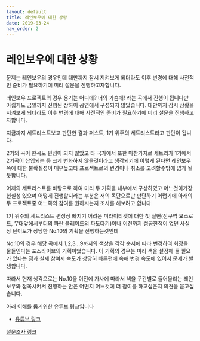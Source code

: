 ```yaml
---
layout: default
title: 레인보우에 대한 상황
date: 2019-03-24
nav_order: 2
---
```


# 레인보우에 대한 상황

문제는 레인보우의 경우인데  대만까지 잠시 지켜보게 되더라도 이후 변경에 대해 사전적인 준비가 필요하기에 미리 설문을 진행하고자합니다.

레인보우 프로젝트의 경우 용기는 어디에? 너의 가슴에! 라는 곡에서 진행이 됩니다만 아쉽게도 금일까지 진행된 상하이 공연에서 구성되지 않았습니다. 
대만까지 잠시 상황을 지켜보게 되더라도 이후 변경에 대해 사전적인 준비가 필요하기에 미리 설문을 진행하고자합니다.

지금까지 세트리스트보고 판단한 결과 퍼스트, 1기 위주의 세트리스트라고 판단이 됩니다.

2기의 곡이 한곡도 편성이 되지 않았고 타 국가에서 또한 마찬가지로 세트리가 1기에서 2기곡이 삽입되는 등 크게 변화하지 않을것이라고 생각되기에 이렇게 된다면 레인보우쪽에 대한 불확실성이 매우높고타 프로젝트로의 변경이나 취소를 고려할수밖에 없게 될듯합니다. 

어제의 세트리스트를 바탕으로 하여 미리 두 기획을 내부에서 구상하였고 어느것이가장 현실성 있으며 어떻게 진행할지라는 부분은 저의 독단으로만 판단하기 어렵기에 아래의 두 프로젝트중 어느쪽의 참여를 원하시는지 조사를 해보려고 합니다

1기 위주의 세트리스트 편성상 빠지기 어려운 미라이티켓에 대한 첫 실현(전구역 요소로드, 무대앞에서부터의 파란 블레이드의 파도타기)이나 이전까지 성공한적이 없던 사실상 난이도가 상당한 No.10의 기획을 진행하는것인데 

No.10의 경우 해당 곡에서 1,2,3…9까지의 색상을 각각 순서에 따라 변경하여 회장을 물들인다는 포스라이브의 기획이었습니다. 이 기획의 경우는 미리 색을 설정해 둘 필요가 있다는 점과 실제 참여시 속도가 상당히 빠른편에 속해 변경 속도에 있어서 문제가 발생합니다.

따라서 현재 생각으로는 No.10을 이전에 가사에 따라서 색을 구간별로 들어올리는 레인보우와 접목시켜서 진행하는 안은 어떤지 어느것에 더 참여를 하고싶은지 의견을 묻고싶습니다.

아래 이해를 돕기위한 유투브 링크입니다 
- [유튜브 링크](https://youtu.be/H6Gb3xLb8is)

[설문조사 링크](http://naver.me/x1RlABbx)
